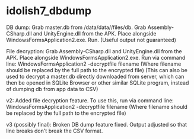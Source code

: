 # idolish7_dbdump

DB dump:
Grab master.db from /data/data/<app package name>/files/db.
Grab Assembly-CSharp.dll and UnityEngine.dll from the APK.
Place alongside WindowsFormsApplication2.exe.
Run.
(Useful output not guaranteed)

File decryption:
Grab Assembly-CSharp.dll and UnityEngine.dll from the APK.
Place alongside WindowsFormsApplication2.exe.
Run via command line: WindowsFormsApplication2 -decryptfile filename
(Where filename should be replaced by the full path to the encrypted file)
(This can also be used to decrypt a master.db directly downloaded from server, which can then be opened in SQLite Browser or other similar SQLite program, instead of dumping db from app data to CSV)

v2:
Added file decryption feature.
To use this, run via command line: WindowsFormsApplication2 -decryptfile filename
(Where filename should be replaced by the full path to the encrypted file)

v3 (possibly final):
Broken DB dump feature fixed.
Output adjusted so that line breaks don't break the CSV format.
